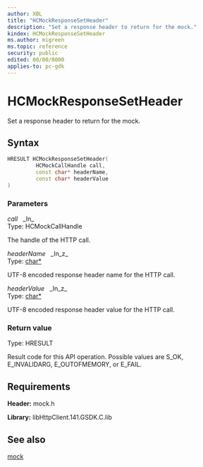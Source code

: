 ```yaml
---
author: XBL
title: "HCMockResponseSetHeader"
description: "Set a response header to return for the mock."
kindex: HCMockResponseSetHeader
ms.author: migreen
ms.topic: reference
security: public
edited: 00/00/0000
applies-to: pc-gdk
---
```


# HCMockResponseSetHeader  

Set a response header to return for the mock.  

## Syntax  
  
```cpp
HRESULT HCMockResponseSetHeader(  
         HCMockCallHandle call,  
         const char* headerName,  
         const char* headerValue  
)  
```  
  
### Parameters  
  
*call* &nbsp;&nbsp;\_In\_  
Type: HCMockCallHandle  
  
The handle of the HTTP call.  
  
*headerName* &nbsp;&nbsp;\_In\_z\_  
Type: [char*](../../trace/structs/char.md)  
  
UTF-8 encoded response header name for the HTTP call.  
  
*headerValue* &nbsp;&nbsp;\_In\_z\_  
Type: [char*](../../trace/structs/char.md)  
  
UTF-8 encoded response header value for the HTTP call.  
  
  
### Return value  
Type: HRESULT
  
Result code for this API operation. Possible values are S_OK, E_INVALIDARG, E_OUTOFMEMORY, or E_FAIL.
  
## Requirements  
  
**Header:** mock.h
  
**Library:** libHttpClient.141.GSDK.C.lib
  
## See also  
[mock](../mock_members.md)  
  
  
